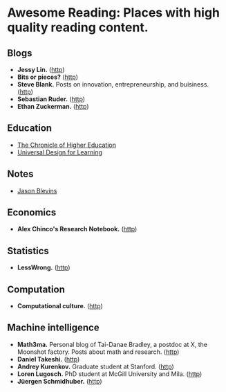 # Awesome Reading: Places with high quality reading content.

## Blogs
* **Jessy Lin.** ([http](https://jessylin.com))
* **Bits or pieces?** ([http](https://blog.gardeviance.org))
* **Steve Blank.** Posts on innovation, entrepreneurship, and buisiness. ([http](https://steveblank.com/))
* **Sebastian Ruder.** ([http](https://ruder.io/))
* **Ethan Zuckerman.** ([http](http://www.ethanzuckerman.com/blog/about-me/))

## Education
* [The Chronicle of Higher Education](https://www.chronicle.com/)
* [Universal Design for Learning](https://medium.com/udl-center)

## Notes
* [Jason Blevins](https://jblevins.org/notes/)

## Economics
* **Alex Chinco's Research Notebook.** ([http](http://www.alexchinco.com/notebook/))

## Statistics
* **LessWrong.** ([http](https://www.lesswrong.com/))

## Computation
* **Computational culture.** ([http](http://computationalculture.net))

## Machine intelligence
* **Math3ma.** Personal blog of Tai-Danae Bradley, a postdoc at X, the Moonshot factory. Posts about math and research. ([http](https://www.math3ma.com/))
* **Daniel Takeshi.** ([http](https://danieltakeshi.github.io/))
* **Andrey Kurenkov.** Graduate student at Stanford. ([http](https://www.andreykurenkov.com/))
* **Loren Lugosch.** PhD student at McGill University and Mila. ([http](https://lorenlugosch.github.io/))
* **Jüergen Schmidhuber.** ([http](http://people.idsia.ch/~juergen/whatsnew.html))
